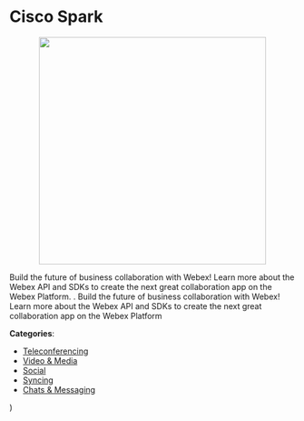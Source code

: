 # Cisco Spark
<p align="center">
    <img width="400" src="https://raw.githubusercontent.com/apis-list/apis-list/apis/cisco-spark/logo_256x256.png" />
</p>

Build the future of business collaboration with Webex! Learn more about the Webex API and SDKs to create the next great collaboration app on the Webex Platform. . Build the future of business collaboration with Webex! Learn more about the Webex API and SDKs to create the next great collaboration app on the Webex Platform



**Categories**:
- [Teleconferencing](https://github.com/apis-list/apis-list#teleconferencing)
- [Video & Media](https://github.com/apis-list/apis-list#video-and-media)
- [Social](https://github.com/apis-list/apis-list#social)
- [Syncing](https://github.com/apis-list/apis-list#syncing)
- [Chats & Messaging](https://github.com/apis-list/apis-list#chats-and-messaging)



)



